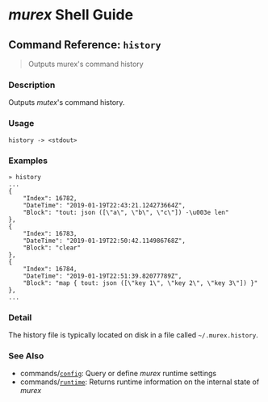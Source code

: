 # _murex_ Shell Guide

## Command Reference: `history`

> Outputs murex's command history

### Description

Outputs _mutex_'s command history.

### Usage

    history -> <stdout>

### Examples

    » history
    ...
    {
        "Index": 16782,
        "DateTime": "2019-01-19T22:43:21.124273664Z",
        "Block": "tout: json ([\"a\", \"b\", \"c\"]) -\u003e len"
    },
    {
        "Index": 16783,
        "DateTime": "2019-01-19T22:50:42.114986768Z",
        "Block": "clear"
    },
    {
        "Index": 16784,
        "DateTime": "2019-01-19T22:51:39.82077789Z",
        "Block": "map { tout: json ([\"key 1\", \"key 2\", \"key 3\"]) }"
    },
    ...

### Detail

The history file is typically located on disk in a file called `~/.murex.history`.

### See Also

* commands/[`config`](../commands/config.md):
  Query or define _murex_ runtime settings
* commands/[`runtime`](../commands/runtime.md):
  Returns runtime information on the internal state of _murex_